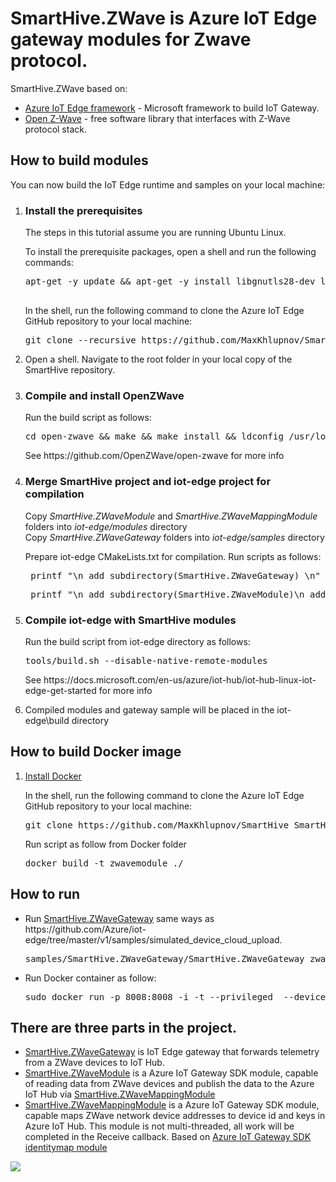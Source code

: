 # SmartHive.ZWave is Azure IoT Edge gateway modules for Zwave protocol.
<div>SmartHive.ZWave  based on:</div>
<ul>
<li><a href="https://github.com/Azure/iot-edge#azure-iot-edge">Azure IoT Edge framework</a> - Microsoft framework to build IoT Gateway.</li>
<li><a href="https://github.com/OpenZWave/open-zwave">Open Z-Wave</a> - free software library that interfaces with Z-Wave protocol stack.</li>
</ul>


<h2>How to build modules</h2>
<p>You can now build the IoT Edge runtime and samples on your local machine:</p>
<ol>
<li>
  <h3>Install the prerequisites</h3>
<p>The steps in this tutorial assume you are running Ubuntu Linux.</p>
<p>To install the prerequisite packages, open a shell and run the following commands:</p>
  <pre>apt-get -y update && apt-get -y install libgnutls28-dev libgnutlsxx28 libudev-dev libyaml-dev curl build-essential libcurl4-openssl-dev git cmake make libssl-dev uuid-dev valgrind libglib2.0-dev libtool autoconf nano sudo
  </pre>
<p>In the shell, run the following command to clone the Azure IoT Edge GitHub repository to your local machine:</p>
  <pre>git clone --recursive https://github.com/MaxKhlupnov/SmartHive SmartHive</pre>
</li>
<li>Open a shell.
  Navigate to the root folder in your local copy of the SmartHive repository.
</li>
<li>
    <h3>Compile and install OpenZWave</h3>
    <p>Run the build script as follows:</p>
      <pre>cd open-zwave && make && make install && ldconfig /usr/local/lib64</pre>      
     <p>See https://github.com/OpenZWave/open-zwave for more info</p>
</li>
<li>
    <h3>Merge SmartHive project and iot-edge project for compilation</h3>
    <div>Copy <i>SmartHive.ZWaveModule</i> and <i>SmartHive.ZWaveMappingModule</i> folders into <i>iot-edge/modules</i> directory</div>
    <div>Copy <i>SmartHive.ZWaveGateway</i> folders into <i>iot-edge/samples</i> directory</div>
    <p>Prepare iot-edge CMakeLists.txt for compilation. Run scripts as follows:</p>
    <pre> printf "\n add_subdirectory(SmartHive.ZWaveGateway) \n" >> $HOME/src/iot-edge/samples/CMakeLists.txt</pre>
    <pre> printf "\n add_subdirectory(SmartHive.ZWaveModule)\n add_subdirectory(SmartHive.ZWaveMappingModule) \n" >> $HOME/src/iot-edge/modules/CMakeLists.txt</pre>
</li>
<li>
    <h3>Compile iot-edge with SmartHive modules</h3>
    <p>Run the build script from iot-edge directory as follows:</p>
      <pre>tools/build.sh --disable-native-remote-modules</pre>
      <p>See https://docs.microsoft.com/en-us/azure/iot-hub/iot-hub-linux-iot-edge-get-started for more info</p>           
</li>
<li>
    Compiled modules and gateway sample will be placed in the iot-edge\build directory
</li>

</ol>

<h2>How to build Docker image</h2>
<ol>
  <li><a href='https://docs.docker.com/engine/installation/'>Install Docker</a></li>
  <p>In the shell, run the following command to clone the Azure IoT Edge GitHub repository to your local machine:</p>
  <pre>git clone https://github.com/MaxKhlupnov/SmartHive SmartHive</pre>
  <p>Run script as follow from Docker folder</p>
  <pre>docker build -t zwavemodule ./</pre>
</ol>

<h2>How to run</h2>
<ul>
  <li>
  <p>Run <a href="SmartHive.ZWaveGateway">SmartHive.ZWaveGateway</a> same ways as https://github.com/Azure/iot-edge/tree/master/v1/samples/simulated_device_cloud_upload.</p>
  <pre>samples/SmartHive.ZWaveGateway/SmartHive.ZWaveGateway zwave_device_cloud_upload_&lt;your platform&gt;.json</pre>
  </li>
  <li>
  <p>Run Docker container as follow:</p>
  <pre>sudo docker run -p 8008:8008 -i -t --privileged  --device /dev/ttyACM0 openzwave/openzwave-control-panel /bin/bash</pre>
  </li>
</ul>

<h2>There are three parts in the project. </h2>
<ul>
  <li><a href="SmartHive.ZWaveGateway">SmartHive.ZWaveGateway</a> is IoT Edge gateway that forwards telemetry from a ZWave devices to IoT Hub.</li>
  <li><a href="SmartHive.ZWaveModule">SmartHive.ZWaveModule</a> is a Azure IoT Gateway SDK module, capable of reading data from ZWave devices and publish the data to the Azure IoT Hub via <a href="SmartHive.ZWaveMappingModule">SmartHive.ZWaveMappingModule</a></li>
  <li><a href="SmartHive.ZWaveMappingModule">SmartHive.ZWaveMappingModule</a> is a Azure IoT Gateway SDK module, capable maps ZWave network device addresses to device id and keys in Azure IoT Hub. 
  This module is not multi-threaded, all work will be completed in the Receive callback. Based on <a href="https://github.com/Azure/iot-edge/tree/master/modules/identitymap">Azure IoT Gateway SDK identitymap module</a></li>
</ul>
<img src="https://raw.githubusercontent.com/MaxKhlupnov/SmartHive/master/Docs/Images/Architecture.PNG"/>
